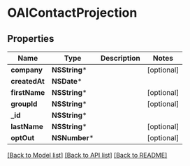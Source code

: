 # OAIContactProjection

## Properties
Name | Type | Description | Notes
------------ | ------------- | ------------- | -------------
**company** | **NSString*** |  | [optional] 
**createdAt** | **NSDate*** |  | 
**firstName** | **NSString*** |  | [optional] 
**groupId** | **NSString*** |  | [optional] 
**_id** | **NSString*** |  | 
**lastName** | **NSString*** |  | [optional] 
**optOut** | **NSNumber*** |  | [optional] 

[[Back to Model list]](../README.md#documentation-for-models) [[Back to API list]](../README.md#documentation-for-api-endpoints) [[Back to README]](../README.md)



